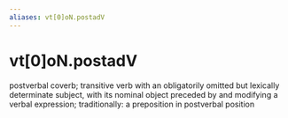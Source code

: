 ```yaml
---
aliases: vt[0]oN.postadV
---
```

# vt[0]oN.postadV

postverbal coverb; transitive verb with an obligatorily omitted but lexically determinate subject, with its nominal object preceded by and modifying a verbal expression; traditionally: a preposition in postverbal position
> 